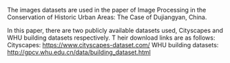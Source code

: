 The images datasets are used in the paper of 
Image Processing in the Conservation of Historic Urban Areas: The Case of Dujiangyan, China.


In this paper, there are two publicly available datasets used, Cityscapes and WHU building datasets respectively. T
heir download links are as follows:
Cityscapes: https://www.cityscapes-dataset.com/
WHU building datasets: http://gpcv.whu.edu.cn/data/building_dataset.html

